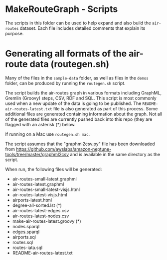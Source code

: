 # MakeRouteGraph - Scripts
The scripts in this folder can be used to help expand and also build the `air-routes` dataset.
Each file includes detailed comments that explain its purpose.


# Generating all formats of the air-route data (routegen.sh)

Many of the files in the `sample-data` folder, as well as files in the `demos` folder, can be produced by running the `routegen.sh` script. 


The script builds the air-routes graph in various formats including GraphML, Gremlin (Groovy) steps, CSV, RDF and SQL.  This script is most commonly used when a new update of the data is going to be published. The `README-air-routes-latest.txt` file is also generated as part of this
process. Some additional files are generated containing information about the graph. Not all of the generated files are currently pushed back into this repo (they are flagged with an asterisk (*) below. 

If running on a Mac use `routegen.sh mac`.

The script assumes that the "graphml2csv.py" file has been downloaded from
https://github.com/awslabs/amazon-neptune-tools/tree/master/graphml2csv and is available in the same directory as the script.

When run, the following files will be generated:

- air-routes-small-latest.graphml
- air-routes-latest.graphml
- air-routes-small-latest-visjs.html
- air-routes-latest-visjs.html
- airports-latest.html
- degree-all-sorted.lst (*)
- air-routes-latest-edges.csv
- air-routes-latest-nodes.csv
- make-air-routes-latest.groovy (*)
- nodes.sparql
- edges.sparql
- airports.sql
- routes.sql
- routes-iata.sql
- README-air-routes-latest.txt  
